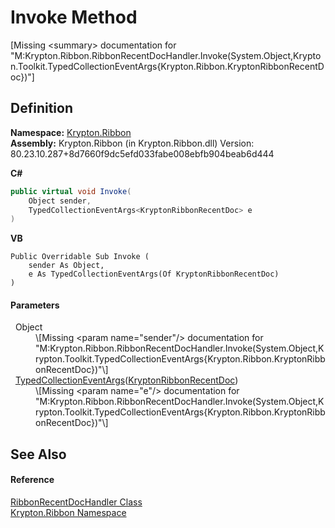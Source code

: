 # Invoke Method


\[Missing &lt;summary&gt; documentation for "M:Krypton.Ribbon.RibbonRecentDocHandler.Invoke(System.Object,Krypton.Toolkit.TypedCollectionEventArgs{Krypton.Ribbon.KryptonRibbonRecentDoc})"\]



## Definition
**Namespace:** <a href="1e9bc734-cff9-e9b8-f013-94cdac669794.md">Krypton.Ribbon</a>  
**Assembly:** Krypton.Ribbon (in Krypton.Ribbon.dll) Version: 80.23.10.287+8d7660f9dc5efd033fabe008ebfb904beab6d444

**C#**
``` C#
public virtual void Invoke(
	Object sender,
	TypedCollectionEventArgs<KryptonRibbonRecentDoc> e
)
```
**VB**
``` VB
Public Overridable Sub Invoke ( 
	sender As Object,
	e As TypedCollectionEventArgs(Of KryptonRibbonRecentDoc)
)
```



#### Parameters
<dl><dt>  Object</dt><dd>\[Missing &lt;param name="sender"/&gt; documentation for "M:Krypton.Ribbon.RibbonRecentDocHandler.Invoke(System.Object,Krypton.Toolkit.TypedCollectionEventArgs{Krypton.Ribbon.KryptonRibbonRecentDoc})"\]</dd><dt>  <a href="1650d1ab-864b-d3c7-88dd-0927a8a7d830.md">TypedCollectionEventArgs</a>(<a href="d6bcfb01-0910-48d9-c86a-d47c5851629a.md">KryptonRibbonRecentDoc</a>)</dt><dd>\[Missing &lt;param name="e"/&gt; documentation for "M:Krypton.Ribbon.RibbonRecentDocHandler.Invoke(System.Object,Krypton.Toolkit.TypedCollectionEventArgs{Krypton.Ribbon.KryptonRibbonRecentDoc})"\]</dd></dl>

## See Also


#### Reference
<a href="220eaa75-b9a6-d106-3bc0-c1505b05fc49.md">RibbonRecentDocHandler Class</a>  
<a href="1e9bc734-cff9-e9b8-f013-94cdac669794.md">Krypton.Ribbon Namespace</a>  

